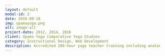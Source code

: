 ```yaml
---
layout: default
modal-id: 2
date: 2016-08-10
img: upamayoga.png
alt: image-alt
project-date: 2012, 2014, 2016
client: Upama Yoga Comparative Yoga Studies
category: Instructional Design, Web Development
description: Accredited 200-hour yoga teacher training including anatomy, physiology, Sanksrit, philosophy, cultural history, and various schools of practice. Project included a re-design in response to assessment and marketing research, which resulted in a more streamlined, modular offering. This increased the potential customer-base to include existing teachers who may have needed additional edcation in one or more topics.
---
```

